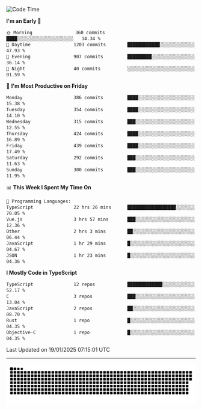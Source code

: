 <!--
<picture>
  <source
    srcset="https://github-readme-stats.vercel.app/api?username=kevinxft&show_icons=true&theme=dark"
    media="(prefers-color-scheme: dark)"
  />
  <source
    srcset="https://github-readme-stats.vercel.app/api?username=kevinxft&show_icons=true"
    media="(prefers-color-scheme: light), (prefers-color-scheme: no-preference)"
  />
  <img src="https://github-readme-stats.vercel.app/api?username=kevinxft&show_icons=true" />
</picture>
-->

<!--START_SECTION:waka-->
![Code Time](http://img.shields.io/badge/Code%20Time-3%2C044%20hrs%2045%20mins-blue)

**I'm an Early 🐤** 

```text
🌞 Morning                360 commits         ████░░░░░░░░░░░░░░░░░░░░░   14.34 % 
🌆 Daytime                1203 commits        ████████████░░░░░░░░░░░░░   47.93 % 
🌃 Evening                907 commits         █████████░░░░░░░░░░░░░░░░   36.14 % 
🌙 Night                  40 commits          ░░░░░░░░░░░░░░░░░░░░░░░░░   01.59 % 
```
📅 **I'm Most Productive on Friday** 

```text
Monday                   386 commits         ████░░░░░░░░░░░░░░░░░░░░░   15.38 % 
Tuesday                  354 commits         ████░░░░░░░░░░░░░░░░░░░░░   14.10 % 
Wednesday                315 commits         ███░░░░░░░░░░░░░░░░░░░░░░   12.55 % 
Thursday                 424 commits         ████░░░░░░░░░░░░░░░░░░░░░   16.89 % 
Friday                   439 commits         ████░░░░░░░░░░░░░░░░░░░░░   17.49 % 
Saturday                 292 commits         ███░░░░░░░░░░░░░░░░░░░░░░   11.63 % 
Sunday                   300 commits         ███░░░░░░░░░░░░░░░░░░░░░░   11.95 % 
```


📊 **This Week I Spent My Time On** 

```text
💬 Programming Languages: 
TypeScript               22 hrs 26 mins      ██████████████████░░░░░░░   70.05 % 
Vue.js                   3 hrs 57 mins       ███░░░░░░░░░░░░░░░░░░░░░░   12.36 % 
Other                    2 hrs 3 mins        ██░░░░░░░░░░░░░░░░░░░░░░░   06.44 % 
JavaScript               1 hr 29 mins        █░░░░░░░░░░░░░░░░░░░░░░░░   04.67 % 
JSON                     1 hr 23 mins        █░░░░░░░░░░░░░░░░░░░░░░░░   04.36 % 
```

**I Mostly Code in TypeScript** 

```text
TypeScript               12 repos            █████████████░░░░░░░░░░░░   52.17 % 
C                        3 repos             ███░░░░░░░░░░░░░░░░░░░░░░   13.04 % 
JavaScript               2 repos             ██░░░░░░░░░░░░░░░░░░░░░░░   08.70 % 
Rust                     1 repo              █░░░░░░░░░░░░░░░░░░░░░░░░   04.35 % 
Objective-C              1 repo              █░░░░░░░░░░░░░░░░░░░░░░░░   04.35 % 
```




 Last Updated on 19/01/2025 07:15:01 UTC
<!--END_SECTION:waka-->

---

<picture>
  <source media="(prefers-color-scheme: dark)" srcset="https://raw.githubusercontent.com/kevinxft/kevinxft/output/github-contribution-grid-snake-dark.svg">
  <source media="(prefers-color-scheme: light)" srcset="https://raw.githubusercontent.com/kevinxft/kevinxft/output/github-contribution-grid-snake.svg">
  <img alt="github contribution grid snake animation" src="https://raw.githubusercontent.com/kevinxft/kevinxft/output/github-contribution-grid-snake.svg">
</picture>